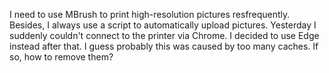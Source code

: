  I need to use MBrush to print high-resolution pictures resfrequently. Besides, I always use a script to automatically upload pictures. Yesterday I suddenly couldn't connect to the printer via Chrome. I decided to use Edge instead after that.  I guess probably this was caused by too many caches. If so, how to remove them? 